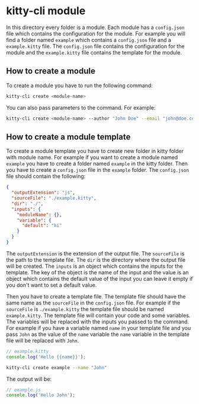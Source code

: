 # kitty-cli module

In this directory every folder is a module. Each module has a `config.json` file which contains the configuration for the module. For example you will find a folder named `example` which contains a `config.json` file and a `example.kitty` file. The `config.json` file contains the configuration for the module and the `example.kitty` file contains the template for the module.

## How to create a module

To create a module you have to run the following command:

```bash
kitty-cli create <module-name>
```

You can also pass parameters to the command. For example:

```bash
kitty-cli create <module-name> --author "John Doe" --email "john@doe.com"
```

## How to create a module template

To create a module template you have to create new folder in kitty folder with module name. For example if you want to create a module named `example` you have to create a folder named `example` in the kitty folder. Then you have to create a `config.json` file in the `example` folder. The `config.json` file should contain the following:

```json
{
  "outputExtension": "js",
  "sourceFile": "./example.kitty",
  "dir": "./",
  "inputs": {
    "moduleName": {},
    "variable": {
      "default": "hi"
    }
  }
}
```

The `outputExtension` is the extension of the output file. The `sourceFile` is the path to the template file. The `dir` is the directory where the output file will be created. The `inputs` is an object which contains the inputs for the template. The key of the object is the name of the input and the value is an object which contains the default value of the input you can leave it empty if you don't want to set a default value.

Then you have to create a template file. The template file should have the same name as the `sourceFile` in the `config.json` file. For example if the `sourceFile` is `./example.kitty` the template file should be named `example.kitty`. The template file will contain your code and some variables. The variables will be replaced with the inputs you passed to the command. For example if you have a variable named `name` in your template file and you pass `John` as the value of the `name` variable the `name` variable in the template file will be replaced with `John`.


```js
// example.kitty
console.log('Hello {{name}}');
```

```bash
kitty-cli create example --name "John"
```

The output will be:

```js
// example.js
console.log('Hello John');
```
